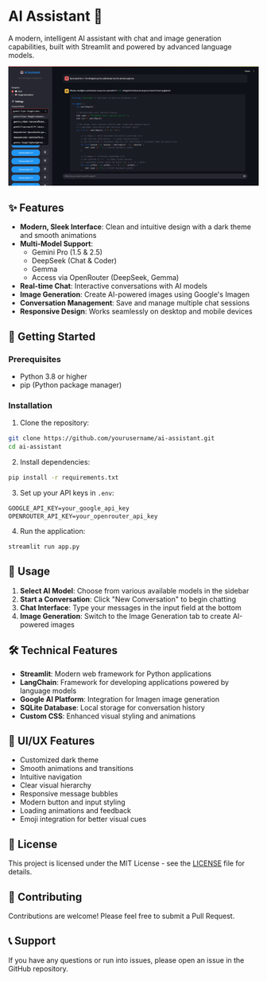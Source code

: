 # AI Assistant 🤖

A modern, intelligent AI assistant with chat and image generation capabilities, built with Streamlit and powered by advanced language models.

![AI Assistant Interface](docs/images/app_screenshot.png)

## ✨ Features

- **Modern, Sleek Interface**: Clean and intuitive design with a dark theme and smooth animations
- **Multi-Model Support**:
  - Gemini Pro (1.5 & 2.5)
  - DeepSeek (Chat & Coder)
  - Gemma
  - Access via OpenRouter (DeepSeek, Gemma)
- **Real-time Chat**: Interactive conversations with AI models
- **Image Generation**: Create AI-powered images using Google's Imagen
- **Conversation Management**: Save and manage multiple chat sessions
- **Responsive Design**: Works seamlessly on desktop and mobile devices

## 🚀 Getting Started

### Prerequisites

- Python 3.8 or higher
- pip (Python package manager)

### Installation

1. Clone the repository:

```bash
git clone https://github.com/yourusername/ai-assistant.git
cd ai-assistant
```

2. Install dependencies:

```bash
pip install -r requirements.txt
```

3. Set up your API keys in `.env`:

```env
GOOGLE_API_KEY=your_google_api_key
OPENROUTER_API_KEY=your_openrouter_api_key
```

4. Run the application:

```bash
streamlit run app.py
```

## 🎯 Usage

1. **Select AI Model**: Choose from various available models in the sidebar
2. **Start a Conversation**: Click "New Conversation" to begin chatting
3. **Chat Interface**: Type your messages in the input field at the bottom
4. **Image Generation**: Switch to the Image Generation tab to create AI-powered images

## 🛠️ Technical Features

- **Streamlit**: Modern web framework for Python applications
- **LangChain**: Framework for developing applications powered by language models
- **Google AI Platform**: Integration for Imagen image generation
- **SQLite Database**: Local storage for conversation history
- **Custom CSS**: Enhanced visual styling and animations

## 🎨 UI/UX Features

- Customized dark theme
- Smooth animations and transitions
- Intuitive navigation
- Clear visual hierarchy
- Responsive message bubbles
- Modern button and input styling
- Loading animations and feedback
- Emoji integration for better visual cues

## 📝 License

This project is licensed under the MIT License - see the [LICENSE](LICENSE) file for details.

## 🤝 Contributing

Contributions are welcome! Please feel free to submit a Pull Request.

## 📞 Support

If you have any questions or run into issues, please open an issue in the GitHub repository.
